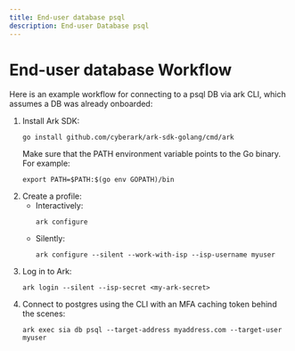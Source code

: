 ```yaml
---
title: End-user database psql
description: End-user Database psql
---
```


# End-user database Workflow
Here is an example workflow for connecting to a psql DB via ark CLI, which assumes a DB was already onboarded:

1. Install Ark SDK:
   ```shell linenums="0"
   go install github.com/cyberark/ark-sdk-golang/cmd/ark
   ```
   Make sure that the PATH environment variable points to the Go binary. For example:
   ```shell linenums="0"
   export PATH=$PATH:$(go env GOPATH)/bin
   ```
1. Create a profile:
    * Interactively:
        ```shell linenums="0"
        ark configure
        ```
    * Silently:
        ```shell linenums="0"
        ark configure --silent --work-with-isp --isp-username myuser
        ```
1. Log in to Ark:
    ```shell linenums="0"
    ark login --silent --isp-secret <my-ark-secret>
    ```
1. Connect to postgres using the CLI with an MFA caching token behind the scenes:
    ```shell linenums="0"
    ark exec sia db psql --target-address myaddress.com --target-user myuser
    ```
